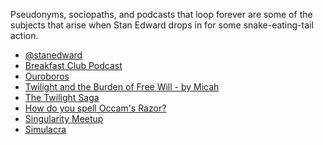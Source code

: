Pseudonyms, sociopaths, and podcasts that loop forever are some of the subjects that arise when Stan Edward drops in for some snake-eating-tail action.

- [@stanedward](https://twitter.com/stanedward)
- [Breakfast Club Podcast](http://breakfastclubpodcast.com/)
- [Ouroboros](http://en.wikipedia.org/wiki/Ouroboros)
- [Twilight and the Burden of Free Will - by Micah](http://micahredding.com/blog/2010/07/28/twilight-and-the-burden-of-free-will)
- <a href="http://en.wikipedia.org/wiki/The_Twilight_Saga_(film_series)">The Twilight Saga</a>
- [How do you spell Occam's Razor?](http://wiki.xtronics.com/index.php/Ockhams_Razor)
- [Singularity Meetup](http://www.meetup.com/singularity-and-beer)
- [Simulacra](http://en.wikipedia.org/wiki/Simulacra_and_Simulation)